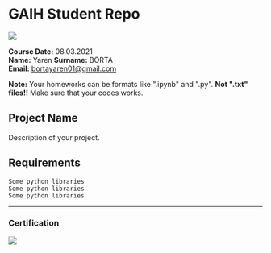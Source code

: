 # GAIH Student Repo 
![](img/newlogo.png)

**Course Date:** 08.03.2021  
**Name:** Yaren
**Surname:** BÖRTA  
**Email:** bortayaren01@gmail.com

**Note:** Your homeworks can be formats like ".ipynb" and ".py". **Not ".txt" files!!** Make sure that your codes works.  

## Project Name
Description of your project.

## Requirements
```
Some python libraries
Some python libraries
Some python libraries
```
---

### Certification
![](img/TopLearnerCertificate.png)

